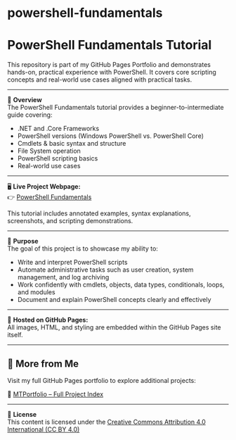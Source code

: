 # powershell-fundamentals

# PowerShell Fundamentals Tutorial

This repository is part of my GitHub Pages Portfolio and demonstrates hands-on, practical experience with PowerShell. It covers core scripting concepts and real-world use cases aligned with practical tasks. 

---

📘 **Overview**  
The PowerShell Fundamentals tutorial provides a beginner-to-intermediate guide covering:
- .NET and .Core Frameworks
- PowerShell versions (Windows PowerShell vs. PowerShell Core)
- Cmdlets & basic syntax and structure
- File System operation
- PowerShell scripting basics
- Real-world use cases

---

🖥️ **Live Project Webpage:**  
👉 [PowerShell Fundamentals](https://mark-thompson01.github.io/MTPortfolio/Current%20Projects%20&%20Studies/PowerShell%20Fundamentals/)

This tutorial includes annotated examples, syntax explanations, screenshots, and scripting demonstrations.

---

📘 **Purpose**  
The goal of this project is to showcase my ability to:
- Write and interpret PowerShell scripts
- Automate administrative tasks such as user creation, system management, and log archiving
- Work confidently with cmdlets, objects, data types, conditionals, loops, and modules
- Document and explain PowerShell concepts clearly and effectively

---

📂 **Hosted on GitHub Pages:**  
All images, HTML, and styling are embedded within the GitHub Pages site itself.

---

## 📁 More from Me

Visit my full GitHub Pages portfolio to explore additional projects:

🔗 [MTPortfolio – Full Project Index](https://mark-thompson01.github.io/MTPortfolio/)

---

📄 **License**  
This content is licensed under the [Creative Commons Attribution 4.0 International (CC BY 4.0)](https://creativecommons.org/licenses/by/4.0/)

